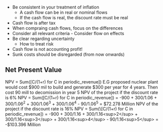 - Be consistent in your treatment of inflation
	- A cash flow can be in real or nominal flows
	- If the cash flow is real, the discount rate must be real
- Cash flow is after tax
- When compraing cash flows, focus on the differences
- Consider all relevant criteria - Consider flow on effects 
- Be clear regarding uncertainty
	- How to treat risk
- Cash flow is not accounting profit!
- Sunk costs should be disregarded (from now onwards)
## Net Present Value
NPV = Sum(\[C/(1+r) for C in periodic_revenue])
E.G
proposed nuclear plant would cost $900 mil to build and generate $300 per year for 4 years. Then cost 90 mill to decomission in year 5
NPV of the project if the discount rate is 6% 
NPV = Sum(\[C/(1+r) for C in periodic_revenue])
       = -900 + 300/1.06 + 300/1.06<sup>2</sup> + 300/1.06<sup>3</sup> + 300/1.06<sup>4</sup> - 90/1.06<sup>5</sup> 
       = $72.278 Million
NPV of the project if the discount rate is 16% 
NPV = Sum(\[C/(1+r) for C in periodic_revenue])
       = -900 + 300/1.16 + 300/1.16<sup>2</sup> + 300/1.16<sup>3</sup> + 300/1.16<sup>4</sup> - 90/1.16<sup>5</sup> 
       = -$103.396 Million

